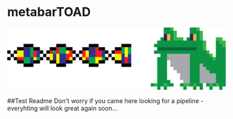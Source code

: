 # metabarTOAD

![/images/Metabartoad.png](/images/Metabartoad.png)

##Test Readme
Don't worry if you came here looking for a pipeline - everyhting will look great again soon...
